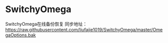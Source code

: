 # SwitchyOmega
SwitchyOmega在线备份恢复
同步地址： https://raw.githubusercontent.com/liufajie1019/SwitchyOmega/master/OmegaOptions.bak
